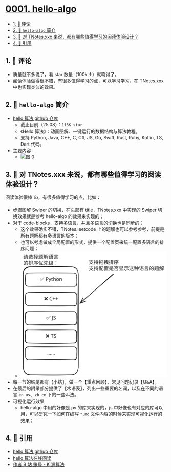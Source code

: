 # [0001. hello-algo](https://github.com/tnotesjs/TNotes.algorithms/tree/main/notes/0001.%20hello-algo)

<!-- region:toc -->

- [1. 🫧 评论](#1--评论)
- [2. 📒 `hello-algo` 简介](#2--hello-algo-简介)
- [3. 🤔 对 TNotes.xxx 来说，都有哪些值得学习的阅读体验设计？](#3--对-tnotesxxx-来说都有哪些值得学习的阅读体验设计)
- [4. 🔗 引用](#4--引用)

<!-- endregion:toc -->

## 1. 🫧 评论

- 质量就不多说了，看 star 数量（100k ↑）就晓得了。
- 阅读体验做得很不错，有很多值得学习的点，可以学习学习，在 TNotes.xxx 中也实现类似的效果。

## 2. 📒 `hello-algo` 简介

- [hello 算法 github 仓库][1]
  - 截止目前（25.08）：`116K star`
  - 《Hello 算法》：动画图解、一键运行的数据结构与算法教程。
  - 支持 Python, Java, C++, C, C#, JS, Go, Swift, Rust, Ruby, Kotlin, TS, Dart 代码。
- 主要内容
  - ![图 0](https://cdn.jsdelivr.net/gh/tnotesjs/imgs@main/2025-09-11-10-11-55.png)

## 3. 🤔 对 TNotes.xxx 来说，都有哪些值得学习的阅读体验设计？

阅读体验很棒 👍，有很多值得学习的点，比如：

- 步骤图解 Swiper 的切换，在头部有 title，TNotes.xxx 中实现的 Swiper 切换效果就是参考 hello-algo 的效果来实现的；
- 对于 code-blocks，支持多语言，并且多语言的切换也是同步的；
  - 这个效果确实不错，TNotes.leetcode 上的题解也可以参考参考，前提是所有题解都有多语言的版本；
  - 也可以考虑做成全局配置的形式，提供一个配置页来统一配置多语言的排序问题；
  - ![svg](./assets/1.svg)
- 每一节的结尾都有【小结】，做一个【重点回顾】、常见问题记录【Q&A】。
- 在最后的附录部分提供了【术语表】，列出一些重要的名词，以及在不同的语言 `en_us`、`zh_cn` 下的一些叫法。
- 可视化运行效果
  - hello-algo 中用的好像是 py 的库来实现的，js 中好像也有对应的库可以用，可以研究一下如何在编写 `*.md` 文件内容的时候来实现可视化运行的效果；

## 4. 🔗 引用

- [hello 算法 github 仓库][1]
- [hello 算法在线阅读][2]
- [作者 B 站 账号 - K 源算法][3]

[1]: https://github.com/krahets/hello-algo
[2]: https://www.hello-algo.com/
[3]: https://space.bilibili.com/196980

